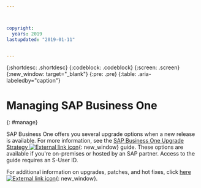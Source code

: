 ```yaml
---



copyright:
  years: 2019
lastupdated: "2019-01-11"


---
```


{:shortdesc: .shortdesc}
{:codeblock: .codeblock}
{:screen: .screen}
{:new_window: target="_blank"}
{:pre: .pre}
{:table: .aria-labeledby="caption"}


# Managing SAP Business One
{: #manage}

SAP Business One offers you several upgrade options when a new release is available. For more information, see the [SAP Business One Upgrade Strategy ![External link icon](../../icons/launch-glyph.svg "External link icon")](https://help.sap.com/http.svc/rc/011000358700001396142012e/9.3/en-US/B1_Upgrade_Strategy.pdf){: new_window} guide. These options are available if you're on-premises or hosted by an SAP partner. Access to the guide requires an S-User ID.

For additional information on upgrades, patches, and hot fixes, click [here ![External link icon](../../icons/launch-glyph.svg "External link icon")](https://support.sap.com/en/offerings-programs/support-small-medium-enterprises/business-one/upgrades-patches.html){: new_window}.
